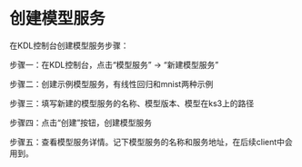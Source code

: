 # 创建模型服务

在KDL控制台创建模型服务步骤：

步骤一：在KDL控制台，点击“模型服务” -&gt; “新建模型服务”

步骤二：创建示例模型服务，有线性回归和mnist两种示例

步骤三：填写新建的模型服务的名称、模型版本、模型在ks3上的路径

步骤四：点击“创建”按钮，创建模型服务 

步骤五：查看模型服务详情。记下模型服务的名称和服务地址，在后续client中会用到。


